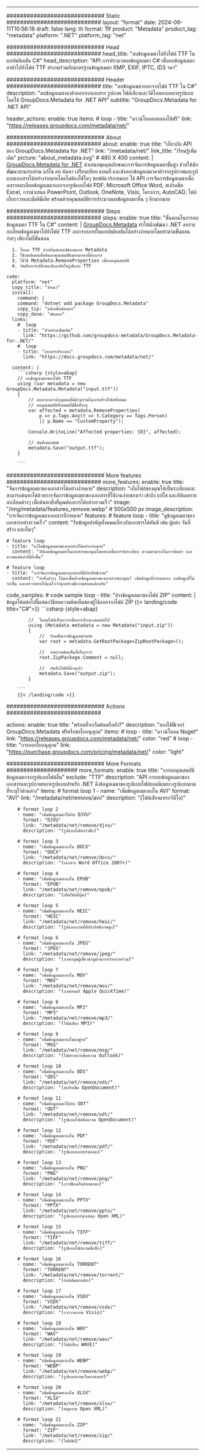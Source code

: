 


---
############################# Static ############################
layout: "format"
date:  2024-06-11T10:56:18
draft: false
lang: th
format: Ttf
product: "Metadata"
product_tag: "metadata"
platform: ".NET"
platform_tag: "net"

############################# Head ############################
head_title: "ลบข้อมูลเมตาไปยังไฟล์ TTF ในแอปพลิเคชัน C#"
head_description: "API การประมวลผลข้อมูลเมตา C# เพื่อลบข้อมูลเมตาดาต้าไปยังไฟล์ TTF ทำงานร่วมกับมาตรฐานข้อมูลเมตา XMP, EXIF, IPTC, ID3 ฯลฯ"

############################# Header ############################
title: "ลบข้อมูลเมตาออกจากไฟล์ TTF ใน C#" 
description: "ลบข้อมูลเมตาดาต้าออกจากเอกสาร รูปภาพ ไฟล์เสียงและวิดีโอหลากหลายรูปแบบโดยใช้ GroupDocs.Metadata for .NET API"
subtitle: "GroupDocs.Metadata for .NET API" 

header_actions:
  enable: true
  items:
    #  loop
    - title: "ดาวน์โหลดทดลองใช้ฟรี"
      link: "https://releases.groupdocs.com/metadata/net/"
      
############################# About ############################
about:
    enable: true
    title: "เกี่ยวกับ API ของ GroupDocs.Metadata for .NET"
    link: "/metadata/net/"
    link_title: "เรียนรู้เพิ่มเติม"
    picture: "about_metadata.svg" # 480 X 400
    content: |
       [GroupDocs.Metadata for .NET](/metadata/net/) นำเสนอชุดคุณลักษณะการจัดการข้อมูลเมตาขั้นสูง ช่วยให้นักพัฒนาสามารถอ่าน แก้ไข ลบ ค้นหา เปรียบเทียบ แทนที่ และส่งออกข้อมูลเมตาดาต้าจากรูปภาพและรูปแบบเอกสารได้อย่างง่ายดายโดยไม่ต้องใช้ใดๆ ซอฟต์แวร์ภายนอก ใช้ API การจัดการข้อมูลเมตาเพื่อลบรายละเอียดข้อมูลเมตาออกจากรูปแบบไฟล์ PDF, Microsoft Office Word, สเปรดชีต Excel, การนำเสนอ PowerPoint, Outlook, OneNote, Visio, โครงการ, AutoCAD, ไฟล์เก็บถาวรและมัลติมีเดีย พร้อมด้วยคุณสมบัติการประมวลผลข้อมูลเมตาอื่น ๆ อีกมากมาย

############################# Steps ############################
steps:
    enable: true
    title: "ขั้นตอนในการลบข้อมูลเมตา TTF ใน C#"
    content: |
      [GroupDocs.Metadata](https://products.groupdocs.com/metadata/net/) ทำให้นักพัฒนา .NET ลบรายละเอียดข้อมูลเมตาไปยังไฟล์ TTF ออกจากภายในแอปพลิเคชันได้อย่างง่ายดายโดยทำตามขั้นตอนง่ายๆ เพียงไม่กี่ขั้นตอน
      
      1. โหลด TTF ด้วยอินสแตนซ์ของคลาส Metadata
      2. ใช้เพรดิเคตเพื่อค้นหาคุณสมบัติเมทาดาทาที่ต้องการ
      3. ใช้วิธี Metadata.RemoveProperties เพื่อลบคุณสมบัติ
      4. บันทึกการเปลี่ยนแปลงกลับในรูปแบบ TTF
   
    code:
      platform: "net"
      copy_title: "สำเนา"
      install:
        command: |
        command: "dotnet add package GroupDocs.Metadata"
        copy_tip: "คลิกเพื่อคัดลอก"
        copy_done: "คัดลอก"
      links:
        #  loop
        - title: "ตัวอย่างเพิ่มเติม"
          link: "https://github.com/groupdocs-metadata/GroupDocs.Metadata-for-.NET/"
        #  loop
        - title: "เอกสารประกอบ"
          link: "https://docs.groupdocs.com/metadata/net/"
          
      content: |
        ```csharp {style=abap}
        // ลบข้อมูลเมตาของไฟล์ TTF
        using (var metadata = new GroupDocs.Metadata.Metadata("input.ttf"))
        {
            // ลบการกล่าวถึงบุคคลที่มีส่วนร่วมในการสร้างไฟล์ทั้งหมด
            // ลบคุณสมบัติทั้งหมดที่มีชื่อที่ระบุ
            var affected = metadata.RemoveProperties(
                p => p.Tags.Any(t => t.Category == Tags.Person) 
                || p.Name == "CustomProperty");
                        
            Console.WriteLine("Affected properties: {0}", affected);

            // บันทึกผลลัพธ์
            metadata.Save("output.ttf");
        }
        
        ```  

############################# More features ############################
more_features:
  enable: true
  title: "จัดการข้อมูลเมตาของเอกสารได้อย่างง่ายดาย"
  description: "เก็บไฟล์ของคุณให้เป็นระเบียบและสามารถค้นหาได้ด้วยการจัดการข้อมูลเมตาของเอกสารที่ใช้งานง่ายของเรา เข้าถึง แก้ไข และอัปเดตรายละเอียดต่างๆ เพื่อค้นหาสิ่งที่คุณต้องการได้อย่างรวดเร็ว"
  image: "/img/metadata/features_remove.webp" # 500x500 px
  image_description: "การจัดการข้อมูลเมตาเอกสารที่ง่ายดาย"
  features:
    # feature loop
    - title: "ดูข้อมูลเมตาของเอกสารอย่างรวดเร็ว"
      content: "รับข้อมูลสำคัญทั้งหมดเกี่ยวกับเอกสารได้ทันที เช่น ผู้แต่ง วันที่สร้าง และอื่นๆ"

    # feature loop
    - title: "แก้ไขข้อมูลเมตาของเอกสารได้อย่างง่ายดาย"
      content: "อัปเดตข้อมูลเมตาในเอกสารของคุณโดยตรงเพื่อการจัดระเบียบ ความสามารถในการค้นหา และความแม่นยำที่ดียิ่งขึ้น"

    # feature loop
    - title: "การจัดการข้อมูลเมตาเอกสารที่มีประสิทธิภาพ"
      content: "ทำสิ่งต่างๆ ได้มากขึ้นด้วยข้อมูลเมตาของเอกสารของคุณ! เพิ่มข้อมูลที่กำหนดเอง ลบข้อมูลที่ไม่จำเป็น และตรวจสอบให้แน่ใจว่าทุกอย่างมีความสอดคล้องกัน"
      
  code_samples:
    # code sample loop
    - title: "ล้างข้อมูลเมตาของไฟล์ ZIP"
      content: |
        ข้อมูลโค้ดต่อไปนี้แสดงวิธีลบความคิดเห็นของผู้ใช้ออกจากไฟล์ ZIP
        {{< landing/code title="C#">}}
        ```csharp {style=abap}
        
            //  โหลดไฟล์เก็บถาวรเพื่อการประมวลผลต่อไป
            using (Metadata metadata = new Metadata("input.zip"))
            {
                //  รับแพ็คเกจข้อมูลเมตาหลัก
                var root = metadata.GetRootPackage<ZipRootPackage>();

                //  ลบความคิดเห็นที่เก็บถาวร
                root.ZipPackage.Comment = null;

                //  บันทึกไฟล์ที่ล้างแล้ว
                metadata.Save("output.zip");
            }

        ```
        {{< /landing/code >}}


############################# Actions ############################

actions:
  enable: true
  title: "พร้อมที่จะเริ่มต้นหรือยัง?"
  description: "ลองใช้ฟีเจอร์ GroupDocs.Metadata ฟรีหรือขอใบอนุญาต"
  items:
    #  loop
    - title: "ดาวน์โหลด Nuget"
      link: "https://releases.groupdocs.com/metadata/net/"
      color: "red"
        #  loop
    - title: "การออกใบอนุญาต"
      link: "https://purchase.groupdocs.com/pricing/metadata/net/"
      color: "light"


############################# More Formats #####################
more_formats:
    enable: true
    title: "การลบคุณสมบัติข้อมูลเมตาจากรูปแบบไฟล์อื่น"
    exclude: "TTF"
    description: "API การลบข้อมูลเมตาของเอกสารและรูปภาพหลายรูปแบบสำหรับ .NET ดึงข้อมูลเมตาของรูปแบบไฟล์ยอดนิยมบางรูปแบบตามที่ระบุไว้ด้านล่าง"
    items: 
        # format loop 1
        - name: "เพิ่มข้อมูลเมตาลงใน AVI"
          format: "AVI"
          link: "/metadata/net/remove/avi/"
          description: "(ไฟล์เสียงแทรกวิดีโอ)"
          
        # format loop 2
        - name: "เพิ่มข้อมูลเมตาให้กับ DJVU"
          format: "DJVU"
          link: "/metadata/net/remove/djvu/"
          description: "(รูปแบบไฟล์กราฟิก)"
          
        # format loop 3
        - name: "เพิ่มข้อมูลเมตาลงใน DOCX"
          format: "DOCX"
          link: "/metadata/net/remove/docx/"
          description: "(เอกสาร Word Office 2007+)"
          
        # format loop 4
        - name: "เพิ่มข้อมูลเมตาลงใน EPUB"
          format: "EPUB"
          link: "/metadata/net/remove/epub/"
          description: "(เปิดไฟล์อีบุ๊ค)"
          
        # format loop 5
        - name: "เพิ่มข้อมูลเมตาลงใน HEIC"
          format: "HEIC"
          link: "/metadata/net/remove/heic/"
          description: "(รูปแบบภาพที่มีประสิทธิภาพสูง)"
          
        # format loop 6
        - name: "เพิ่มข้อมูลเมตาลงใน JPEG"
          format: "JPEG"
          link: "/metadata/net/remove/jpeg/"
          description: "(ภาพกลุ่มผู้เชี่ยวชาญด้านการถ่ายภาพร่วม)"
          
        # format loop 7
        - name: "เพิ่มข้อมูลเมตาลงใน MOV"
          format: "MOV"
          link: "/metadata/net/remove/mov/"
          description: "(ภาพยนตร์ Apple QuickTime)"
          
        # format loop 8
        - name: "เพิ่มข้อมูลเมตาลงใน MP3"
          format: "MP3"
          link: "/metadata/net/remove/mp3/"
          description: "(ไฟล์เสียง MP3)"
          
        # format loop 9
        - name: "เพิ่มข้อมูลเมตาลงในผงชูรส"
          format: "MSG"
          link: "/metadata/net/remove/msg/"
          description: "(ไฟล์รายการข้อความ Outlook)"
          
        # format loop 10
        - name: "เพิ่มข้อมูลเมตาลงใน ODS"
          format: "ODS"
          link: "/metadata/net/remove/ods/"
          description: "(สเปรดชีต OpenDocument)"
          
        # format loop 11
        - name: "เพิ่มข้อมูลเมตาให้กับ ODT"
          format: "ODT"
          link: "/metadata/net/remove/odt/"
          description: "(รูปแบบไฟล์ข้อความ OpenDocument)"
          
        # format loop 12
        - name: "เพิ่มข้อมูลเมตาลงใน PDF"
          format: "PDF"
          link: "/metadata/net/remove/pdf/"
          description: "(รูปแบบเอกสารพกพา)"
          
        # format loop 13
        - name: "เพิ่มข้อมูลเมตาลงใน PNG"
          format: "PNG"
          link: "/metadata/net/remove/png/"
          description: "(กราฟิกเครือข่ายพกพา)"
          
        # format loop 14
        - name: "เพิ่มข้อมูลเมตาลงใน PPTX"
          format: "PPTX"
          link: "/metadata/net/remove/pptx/"
          description: "(รูปแบบการนำเสนอ Open XML)"
          
        # format loop 15
        - name: "เพิ่มข้อมูลเมตาลงใน TIFF"
          format: "TIFF"
          link: "/metadata/net/remove/tiff/"
          description: "(รูปแบบไฟล์ภาพที่แท็ก)"
          
        # format loop 16
        - name: "เพิ่มข้อมูลเมตาลงใน TORRENT"
          format: "TORRENT"
          link: "/metadata/net/remove/torrent/"
          description: "(ลิงก์ฝนตกหนัก)"
          
        # format loop 17
        - name: "เพิ่มข้อมูลเมตาลงใน VSDX"
          format: "VSDX"
          link: "/metadata/net/remove/vsdx/"
          description: "(การวาดภาพ Visio)"
          
        # format loop 18
        - name: "เพิ่มข้อมูลเมตาลงใน WAV"
          format: "WAV"
          link: "/metadata/net/remove/wav/"
          description: "(ไฟล์เสียง WAVE)"
          
        # format loop 19
        - name: "เพิ่มข้อมูลเมตาลงใน WEBP"
          format: "WEBP"
          link: "/metadata/net/remove/webp/"
          description: "(รูปแบบภาพเว็บแรสเตอร์)"
          
        # format loop 20
        - name: "เพิ่มข้อมูลเมตาลงใน XLSX"
          format: "XLSX"
          link: "/metadata/net/remove/xlsx/"
          description: "(สมุดงาน Open XML)"
          
        # format loop 21
        - name: "เพิ่มข้อมูลเมตาลงใน ZIP"
          format: "ZIP"
          link: "/metadata/net/remove/zip/"
          description: "(ไฟล์ซิป)"
          

---